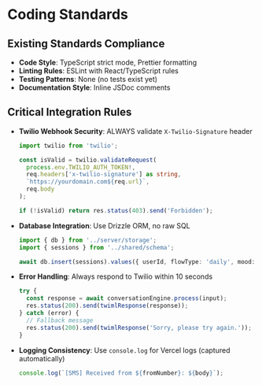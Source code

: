 # Coding Standards

## Existing Standards Compliance

- **Code Style**: TypeScript strict mode, Prettier formatting
- **Linting Rules**: ESLint with React/TypeScript rules
- **Testing Patterns**: None (no tests exist yet)
- **Documentation Style**: Inline JSDoc comments

## Critical Integration Rules

- **Twilio Webhook Security**: ALWAYS validate `X-Twilio-Signature` header
  ```typescript
  import twilio from 'twilio';

  const isValid = twilio.validateRequest(
    process.env.TWILIO_AUTH_TOKEN!,
    req.headers['x-twilio-signature'] as string,
    `https://yourdomain.com${req.url}`,
    req.body
  );

  if (!isValid) return res.status(403).send('Forbidden');
  ```

- **Database Integration**: Use Drizzle ORM, no raw SQL
  ```typescript
  import { db } from '../server/storage';
  import { sessions } from '../shared/schema';

  await db.insert(sessions).values({ userId, flowType: 'daily', mood: 'calm' });
  ```

- **Error Handling**: Always respond to Twilio within 10 seconds
  ```typescript
  try {
    const response = await conversationEngine.process(input);
    res.status(200).send(twimlResponse(response));
  } catch (error) {
    // Fallback message
    res.status(200).send(twimlResponse('Sorry, please try again.'));
  }
  ```

- **Logging Consistency**: Use `console.log` for Vercel logs (captured automatically)
  ```typescript
  console.log(`[SMS] Received from ${fromNumber}: ${body}`);
  ```
